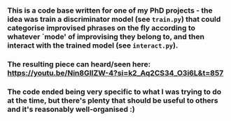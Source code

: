 ### This is a code base written for one of my PhD projects - the idea was train a discriminator model (see ```train.py```) that could categorise improvised phrases on the fly according to whatever `mode' of improvising they belong to, and then interact with the trained model (see ```interact.py```). 

### The resulting piece can heard/seen here: https://youtu.be/Nin8GIIZW-4?si=k2_Aq2CS34_O3i6L&t=857

### The code ended being very specific to what I was trying to do at the time, but there's plenty that should be useful to others and it's reasonably well-organised :) 

